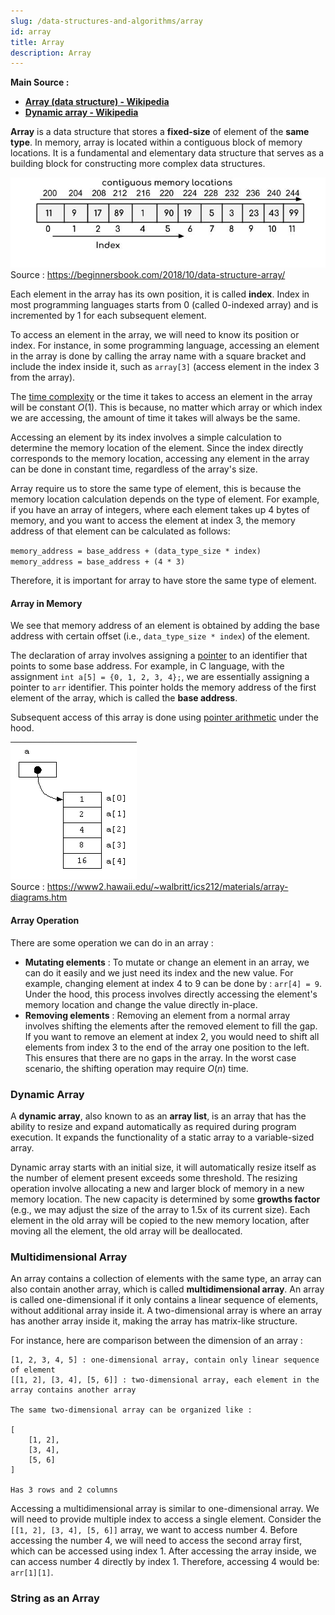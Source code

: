 ```yaml
---
slug: /data-structures-and-algorithms/array
id: array
title: Array
description: Array
---
```


**Main Source :**

- **[Array (data structure) - Wikipedia](<https://en.wikipedia.org/wiki/Array_(data_structure)>)**
- **[Dynamic array - Wikipedia](https://en.wikipedia.org/wiki/Dynamic_array)**

**Array** is a data structure that stores a **fixed-size** of element of the **same type**. In memory, array is located within a contiguous block of memory locations. It is a fundamental and elementary data structure that serves as a building block for constructing more complex data structures.

![Array data structure](./array.jpg)  
Source : https://beginnersbook.com/2018/10/data-structure-array/

Each element in the array has its own position, it is called **index**. Index in most programming languages starts from 0 (called 0-indexed array) and is incremented by 1 for each subsequent element.

To access an element in the array, we will need to know its position or index. For instance, in some programming language, accessing an element in the array is done by calling the array name with a square bracket and include the index inside it, such as `array[3]` (access element in the index 3 from the array).

The [time complexity](/data-structures-and-algorithms/analysis-of-algorithms#time--space-complexity) or the time it takes to access an element in the array will be constant $O(1)$. This is because, no matter which array or which index we are accessing, the amount of time it takes will always be the same.

Accessing an element by its index involves a simple calculation to determine the memory location of the element. Since the index directly corresponds to the memory location, accessing any element in the array can be done in constant time, regardless of the array's size.

Array require us to store the same type of element, this is because the memory location calculation depends on the type of element. For example, if you have an array of integers, where each element takes up 4 bytes of memory, and you want to access the element at index 3, the memory address of that element can be calculated as follows:

`memory_address = base_address + (data_type_size * index)`  
`memory_address = base_address + (4 * 3)`

Therefore, it is important for array to have store the same type of element.

#### Array in Memory

We see that memory address of an element is obtained by adding the base address with certain offset (i.e., `data_type_size * index`) of the element.

The declaration of array involves assigning a [pointer](/computer-and-programming-fundamentals/memory#pointer--reference) to an identifier that points to some base address. For example, in C language, with the assignment `int a[5] = {0, 1, 2, 3, 4};`, we are essentially assigning a pointer to `arr` identifier. This pointer holds the memory address of the first element of the array, which is called the **base address**.

Subsequent access of this array is done using [pointer arithmetic](/computer-and-programming-fundamentals/memory#pointer-arithmetic) under the hood.

![Array in memory](./array-memory.png)  
Source : https://www2.hawaii.edu/~walbritt/ics212/materials/array-diagrams.htm

#### Array Operation

There are some operation we can do in an array :

- **Mutating elements** : To mutate or change an element in an array, we can do it easily and we just need its index and the new value. For example, changing element at index 4 to 9 can be done by : `arr[4] = 9`. Under the hood, this process involves directly accessing the element's memory location and change the value directly in-place.
- **Removing elements** : Removing an element from a normal array involves shifting the elements after the removed element to fill the gap. If you want to remove an element at index 2, you would need to shift all elements from index 3 to the end of the array one position to the left. This ensures that there are no gaps in the array. In the worst case scenario, the shifting operation may require $O(n)$ time.

### Dynamic Array

A **dynamic array**, also known to as an **array list**, is an array that has the ability to resize and expand automatically as required during program execution. It expands the functionality of a static array to a variable-sized array.

Dynamic array starts with an initial size, it will automatically resize itself as the number of element present exceeds some threshold. The resizing operation involve allocating a new and larger block of memory in a new memory location. The new capacity is determined by some **growths factor** (e.g., we may adjust the size of the array to 1.5x of its current size). Each element in the old array will be copied to the new memory location, after moving all the element, the old array will be deallocated.

### Multidimensional Array

An array contains a collection of elements with the same type, an array can also contain another array, which is called **multidimensional array**. An array is called one-dimensional if it only contains a linear sequence of elements, without additional array inside it. A two-dimensional array is where an array has another array inside it, making the array has matrix-like structure.

For instance, here are comparison between the dimension of an array :

```
[1, 2, 3, 4, 5] : one-dimensional array, contain only linear sequence of element
[[1, 2], [3, 4], [5, 6]] : two-dimensional array, each element in the array contains another array

The same two-dimensional array can be organized like :

[
    [1, 2],
    [3, 4],
    [5, 6]
]

Has 3 rows and 2 columns
```

Accessing a multidimensional array is similar to one-dimensional array. We will need to provide multiple index to access a single element. Consider the `[[1, 2], [3, 4], [5, 6]]` array, we want to access number 4. Before accessing the number 4, we will need to access the second array first, which can be accessed using index 1. After accessing the array inside, we can access number 4 directly by index 1. Therefore, accessing 4 would be: `arr[1][1]`.

### String as an Array
